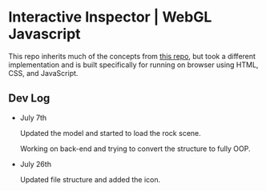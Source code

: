 # Interactive Inspector | WebGL Javascript

This repo inherits much of the concepts from [this repo](https://github.com/cs-isamiul/Interactive-Anatomy-Visualization-Demo),
but took a different implementation and is built specifically for running on browser using HTML, CSS, and JavaScript. 

## Dev Log 

* July 7th 

  Updated the model and started to load the rock scene. 

  Working on back-end and trying to convert the structure to fully OOP. 

* July 26th
  
  Updated file structure and added the icon. 


